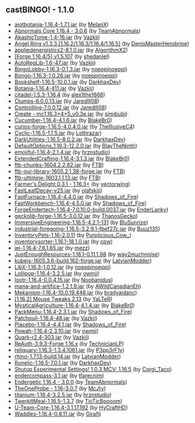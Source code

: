 ## castBINGO! - 1.1.0
- [aiotbotania-1.16.4-1.7.1.jar](https://www.curseforge.com/minecraft/mc-mods/aiot-botania/3185817) (by [MelanX](https://www.curseforge.com/members/melanx/projects))
- [Abnormals Core 1.16.4 - 3.0.6](https://www.curseforge.com/minecraft/mc-mods/abnormals-core/3157757) (by [TeamAbnormals](https://www.curseforge.com/members/teamabnormals/projects))
- [AkashicTome-1.4-16.jar](https://www.curseforge.com/minecraft/mc-mods/akashic-tome/3190372) (by [Vazkii](https://www.curseforge.com/members/vazkii/projects))
- [Angel Ring v1.3.3 [1.16.2/1.16.3/1.16.4/1.16.5]](https://www.curseforge.com/minecraft/mc-mods/angel-ring/3056161) (by [DenisMasterHerobrine](https://www.curseforge.com/members/denismasterherobrine/projects))
- [appliedenergistics2-8.1.0.jar](https://www.curseforge.com/minecraft/mc-mods/applied-energistics-2/3106770) (by [AlgorithmX2](https://www.curseforge.com/members/algorithmx2/projects))
- [[Forge 1.16.4/5] v1.5.107](https://www.curseforge.com/minecraft/mc-mods/architectury-forge/3194029) (by [shedaniel](https://www.curseforge.com/members/shedaniel/projects))
- [AutoRegLib-1.6-47.jar](https://www.curseforge.com/minecraft/mc-mods/autoreglib/3128555) (by [Vazkii](https://www.curseforge.com/members/vazkii/projects))
- [BingoLobby-1.16.3-0.1.3.jar](https://www.curseforge.com/minecraft/mc-mods/bingolobby/3189220) (by [noeppinoeppi](https://www.curseforge.com/members/noeppinoeppi/projects))
- [Bongo-1.16.3-1.0.26.jar](https://www.curseforge.com/minecraft/mc-mods/bongo/3191486) (by [noeppinoeppi](https://www.curseforge.com/members/noeppinoeppi/projects))
- [Bookshelf-1.16.5-10.0.1.jar](https://www.curseforge.com/minecraft/mc-mods/bookshelf/3170154) (by [DarkhaxDev](https://www.curseforge.com/members/darkhaxdev/projects))
- [Botania-1.16.4-411.jar](https://www.curseforge.com/minecraft/mc-mods/botania/3175663) (by [Vazkii](https://www.curseforge.com/members/vazkii/projects))
- [ citadel-1.5.3-1.16.4](https://www.curseforge.com/minecraft/mc-mods/citadel/3131923) (by [alex1the1666](https://www.curseforge.com/members/alex1the1666/projects))
- [Clumps-6.0.0.13.jar](https://www.curseforge.com/minecraft/mc-mods/clumps/3137103) (by [Jaredlll08](https://www.curseforge.com/members/jaredlll08/projects))
- [Controlling-7.0.0.12.jar](https://www.curseforge.com/minecraft/mc-mods/controlling/3169795) (by [Jaredlll08](https://www.curseforge.com/members/jaredlll08/projects))
- [Create - mc1.16.3+4+5_v0.3e.jar](https://www.curseforge.com/minecraft/mc-mods/create/3167531) (by [simibubi](https://www.curseforge.com/members/simibubi/projects))
- [Cucumber-1.16.4-4.1.6.jar](https://www.curseforge.com/minecraft/mc-mods/cucumber/3187116) (by [BlakeBr0](https://www.curseforge.com/members/blakebr0/projects))
- [curios-forge-1.16.5-4.0.4.0.jar](https://www.curseforge.com/minecraft/mc-mods/curios/3186427) (by [TheIllusiveC4](https://www.curseforge.com/members/theillusivec4/projects))
- [Cyclic-1.16.5-1.1.5.jar](https://www.curseforge.com/minecraft/mc-mods/cyclic/3188762) (by [Lothrazar](https://www.curseforge.com/members/lothrazar/projects))
- [DarkUtilities-1.16.5-8.0.2.jar](https://www.curseforge.com/minecraft/mc-mods/dark-utilities/3183636) (by [DarkhaxDev](https://www.curseforge.com/members/darkhaxdev/projects))
- [DefaultOptions_1.16.3-12.2.0.jar](https://www.curseforge.com/minecraft/mc-mods/default-options/3066044) (by [BlayTheNinth](https://www.curseforge.com/members/blaytheninth/projects))
- [emojiful-1.16.4-2.1.4.jar](https://www.curseforge.com/minecraft/mc-mods/emojiful/3184796) (by [hrznstudio](https://www.curseforge.com/members/hrznstudio/projects))
- [ExtendedCrafting-1.16.4-3.1.3.jar](https://www.curseforge.com/minecraft/mc-mods/extended-crafting/3193286) (by [BlakeBr0](https://www.curseforge.com/members/blakebr0/projects))
- [ftb-chunks-1604.2.2.62.jar](https://www.curseforge.com/minecraft/mc-mods/ftb-chunks/3189022) (by [FTB](https://www.curseforge.com/members/ftb/projects))
- [ftb-gui-library-1605.2.1.38-forge.jar](https://www.curseforge.com/minecraft/mc-mods/ftb-gui-library/3193685) (by [FTB](https://www.curseforge.com/members/ftb/projects))
- [ftb-ultimine-1603.1.1.13.jar](https://www.curseforge.com/minecraft/mc-mods/ftb-ultimine/3118088) (by [FTB](https://www.curseforge.com/members/ftb/projects))
- [Farmer's Delight 0.3.1 - 1.16.3+](https://www.curseforge.com/minecraft/mc-mods/farmers-delight/3173079) (by [vectorwing](https://www.curseforge.com/members/vectorwing/projects))
- [FastLeafDecay-v25.jar](https://www.curseforge.com/minecraft/mc-mods/fast-leaf-decay/3052146) (by [olafskiii](https://www.curseforge.com/members/olafskiii/projects))
- [FastFurnace-1.16.4-4.4.0.jar](https://www.curseforge.com/minecraft/mc-mods/fastfurnace/3172796) (by [Shadows_of_Fire](https://www.curseforge.com/members/shadows_of_fire/projects))
- [FastWorkbench-1.16.4-4.5.0.jar](https://www.curseforge.com/minecraft/mc-mods/fastworkbench/3171218) (by [Shadows_of_Fire](https://www.curseforge.com/members/shadows_of_fire/projects))
- [ForgeEndertech-1.16.4-7.0.10.0-build.0037.jar](https://www.curseforge.com/minecraft/mc-mods/forgeendertech/3183055) (by [EnderLanky](https://www.curseforge.com/members/enderlanky/projects))
- [geckolib-forge-1.16.5-3.0.12.jar](https://www.curseforge.com/minecraft/mc-mods/geckolib/3192554) (by [ThanosGecko](https://www.curseforge.com/members/thanosgecko/projects))
- [ImmersiveEngineering-1.16.5-4.2.1-131](https://www.curseforge.com/minecraft/mc-mods/immersive-engineering/3189063) (by [BluSunrize](https://www.curseforge.com/members/blusunrize/projects))
- [industrial-foregoing-1.16.5-3.2.9.1-fbef27c.jar](https://www.curseforge.com/minecraft/mc-mods/industrial-foregoing/3185896) (by [Buuz135](https://www.curseforge.com/members/buuz135/projects))
- [InventoryPets-1.16-2.0.11](https://www.curseforge.com/minecraft/mc-mods/inventory-pets/3164771) (by [Purplicious_Cow_](https://www.curseforge.com/members/purplicious_cow_/projects))
- [inventorysorter-1.16.1-18.1.0.jar](https://www.curseforge.com/minecraft/mc-mods/inventory-sorter/3077903) (by [cpw](https://www.curseforge.com/members/cpw/projects))
- [jei-1.16.4-7.6.1.65.jar](https://www.curseforge.com/minecraft/mc-mods/jei/3157864) (by [mezz](https://www.curseforge.com/members/mezz/projects))
- [JustEnoughResources-1.16.1-0.11.1.98](https://www.curseforge.com/minecraft/mc-mods/just-enough-resources-jer/3050183) (by [way2muchnoise](https://www.curseforge.com/members/way2muchnoise/projects))
- [kubejs-1605.3.6-build.162-forge.jar](https://www.curseforge.com/minecraft/mc-mods/kubejs/3192496) (by [LatvianModder](https://www.curseforge.com/members/latvianmodder/projects))
- [LibX-1.16.3-1.0.12.jar](https://www.curseforge.com/minecraft/mc-mods/libx/3189169) (by [noeppinoeppi](https://www.curseforge.com/members/noeppinoeppi/projects))
- [Lollipop-1.16.4-3.2.5.jar](https://www.curseforge.com/minecraft/mc-mods/lollipop/3187610) (by [owmii](https://www.curseforge.com/members/owmii/projects))
- [lootr-1.16.4-0.0.4.15.jar](https://www.curseforge.com/minecraft/mc-mods/lootr/3187524) (by [Noobanidus](https://www.curseforge.com/members/noobanidus/projects))
- [mana-and-artifice-1.2.1.9.jar](https://www.curseforge.com/minecraft/mc-mods/mana-and-artifice/3169012) (by [AWildCanadianEh](https://www.curseforge.com/members/awildcanadianeh/projects))
- [Mekanism-1.16.4-10.0.19.446.jar](https://www.curseforge.com/minecraft/mc-mods/mekanism/3183270) (by [bradyaidanc](https://www.curseforge.com/members/bradyaidanc/projects))
- [[1.16.2] Mouse Tweaks 2.13](https://www.curseforge.com/minecraft/mc-mods/mouse-tweaks/3035780) (by [YaLTeR](https://www.curseforge.com/members/yalter/projects))
- [MysticalAgriculture-1.16.4-4.1.4.jar](https://www.curseforge.com/minecraft/mc-mods/mystical-agriculture/3152061) (by [BlakeBr0](https://www.curseforge.com/members/blakebr0/projects))
- [PackMenu-1.16.4-2.3.1.jar](https://www.curseforge.com/minecraft/mc-mods/packmenu/3172839) (by [Shadows_of_Fire](https://www.curseforge.com/members/shadows_of_fire/projects))
- [Patchouli-1.16.4-48.jar](https://www.curseforge.com/minecraft/mc-mods/patchouli/3126931) (by [Vazkii](https://www.curseforge.com/members/vazkii/projects))
- [Placebo-1.16.4-4.4.1.jar](https://www.curseforge.com/minecraft/mc-mods/placebo/3172794) (by [Shadows_of_Fire](https://www.curseforge.com/members/shadows_of_fire/projects))
- [Powah-1.16.4-2.3.10.jar](https://www.curseforge.com/minecraft/mc-mods/powah/3187611) (by [owmii](https://www.curseforge.com/members/owmii/projects))
- [Quark-r2.4-303.jar](https://www.curseforge.com/minecraft/mc-mods/quark/3190442) (by [Vazkii](https://www.curseforge.com/members/vazkii/projects))
- [ReAuth-3.9.3-Forge 1.16.x](https://www.curseforge.com/minecraft/mc-mods/reauth/3105779) (by [TechnicianLP](https://www.curseforge.com/members/technicianlp/projects))
- [reliquary-1.16.3-1.3.4.1061.jar](https://www.curseforge.com/minecraft/mc-mods/reliquary-v1-3/3119035) (by [P3pp3rF1y](https://www.curseforge.com/members/p3pp3rf1y/projects))
- [rhino-1.7.13-build.14.jar](https://www.curseforge.com/minecraft/mc-mods/rhino/3187177) (by [LatvianModder](https://www.curseforge.com/members/latvianmodder/projects))
- [Runelic-1.16.5-7.0.1.jar](https://www.curseforge.com/minecraft/mc-mods/runelic/3185428) (by [DarkhaxDev](https://www.curseforge.com/members/darkhaxdev/projects))
- [Shutup Experimental Settings! 1.0.3 MCV: 1.16.5](https://www.curseforge.com/minecraft/mc-mods/shutup-experimental-settings/3188120) (by [Corgi_Taco](https://www.curseforge.com/members/corgi_taco/projects))
- [endercompass-3.1.jar](https://www.curseforge.com/minecraft/mc-mods/stronghold-compass/3045490) (by [tfarecnim](https://www.curseforge.com/members/tfarecnim/projects))
- [Endergetic 1.16.4 - 3.0.0](https://www.curseforge.com/minecraft/mc-mods/endergetic/3154938) (by [TeamAbnormals](https://www.curseforge.com/members/teamabnormals/projects))
- [TheOneProbe - 1.16-3.0.7](https://www.curseforge.com/minecraft/mc-mods/the-one-probe/3157997) (by [McJty](https://www.curseforge.com/members/mcjty/projects))
- [titanium-1.16.4-3.2.5.jar](https://www.curseforge.com/minecraft/mc-mods/titanium/3163247) (by [hrznstudio](https://www.curseforge.com/members/hrznstudio/projects))
- [TwerkItMeal-1.16.5-1.3.7](https://www.curseforge.com/minecraft/mc-mods/twerkitmeal/3189805) (by [TicTicBoooom](https://www.curseforge.com/members/ticticboooom/projects))
- [U-Team-Core-1.16.4-3.1.17.192](https://www.curseforge.com/minecraft/mc-mods/u-team-core/3177217) (by [HyCraftHD](https://www.curseforge.com/members/hycrafthd/projects))
- [Waddles-1.16.4-0.8.11.jar](https://www.curseforge.com/minecraft/mc-mods/waddles/3113194) (by [Girafi](https://www.curseforge.com/members/girafi/projects))
